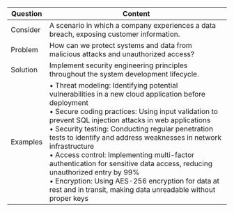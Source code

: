 

| Question | Content                                                                                                                                                                                                                                                                                                                                                                                                                                                                                                                                                                                    |
| -------- | ------------------------------------------------------------------------------------------------------------------------------------------------------------------------------------------------------------------------------------------------------------------------------------------------------------------------------------------------------------------------------------------------------------------------------------------------------------------------------------------------------------------------------------------------------------------------------------------ |
| Consider | A scenario in which a company experiences a data breach, exposing customer information.                                                                                                                                                                                                                                                                                                                                                                                                                                                                                                    |
| Problem  | How can we protect systems and data from malicious attacks and unauthorized access?                                                                                                                                                                                                                                                                                                                                                                                                                                                                                                        |
| Solution | Implement security engineering principles throughout the system development lifecycle.                                                                                                                                                                                                                                                                                                                                                                                                                                                                                                     |
| Examples | • Threat modeling: Identifying potential vulnerabilities in a new cloud application before deployment<br>• Secure coding practices: Using input validation to prevent SQL injection attacks in web applications<br>• Security testing: Conducting regular penetration tests to identify and address weaknesses in network infrastructure<br>• Access control: Implementing multi-factor authentication for sensitive data access, reducing unauthorized entry by 99%<br>• Encryption: Using AES-256 encryption for data at rest and in transit, making data unreadable without proper keys |
